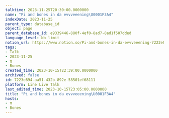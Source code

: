 ```yaml
---
talktime: 2023-11-25T20:30:00.0000000
name: "Pi and bones in da evvveeening\U0001F3A4"
indexDate: 2023-11-25
parent_type: database_id
object: page
parent_database_id: e9339446-880f-4ef0-8ad7-8ad1f507dded
language_level: No limit
notion_url: https://www.notion.so/Pi-and-bones-in-da-evvveeening-7223e894aa51432b892e58501ef68111
tags:
- Talk
- 2023-11-25
- π
- Bones
created_time: 2023-10-15T22:39:00.0000000
archived: false
id: 7223e894-aa51-432b-892e-58501ef68111
platform: Line Live Talk
last_edited_time: 2023-10-15T23:05:00.0000000
title: "Pi and bones in da evvveeening\U0001F3A4"
hosts:
- π
- Bones
---
```



   
   
   
   

   
























